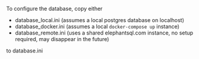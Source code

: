 To configure the database, copy either

- database_local.ini (assumes a local postgres database on localhost)
- database_docker.ini (assumes a local `docker-compose up` instance)
- database_remote.ini (uses a shared elephantsql.com instance, no setup required, may disappear in the future)

to database.ini
